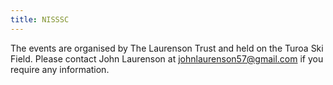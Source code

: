 ```yaml
---
title: NISSSC
---
```

The events are organised by The Laurenson Trust and held on the Turoa Ski Field. Please contact John Laurenson at johnlaurenson57@gmail.com if you require any information. 

